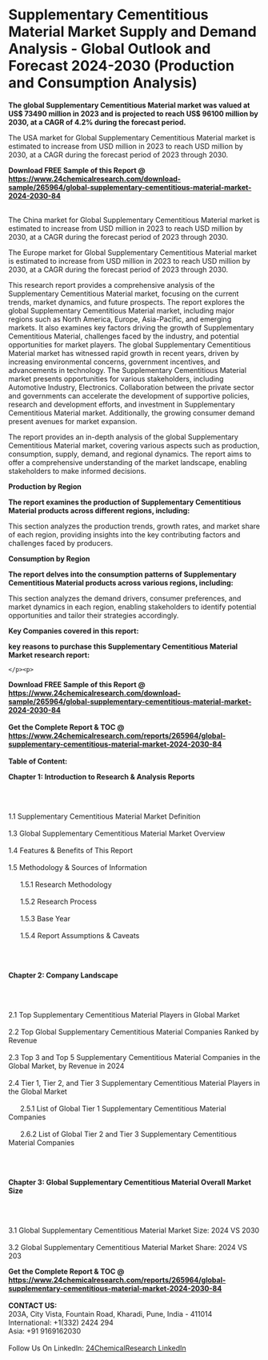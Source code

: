 <h1>Supplementary Cementitious Material Market Supply and Demand Analysis - Global Outlook and Forecast 2024-2030 (Production and Consumption Analysis)</h1><p><strong>The global Supplementary Cementitious Material market was valued at US$ 73490 million in 2023 and is projected to reach US$ 96100 million by 2030, at a CAGR of 4.2% during the forecast period.</strong></p><p>
</p><p>The USA market for Global Supplementary Cementitious Material market is estimated to increase from USD million in 2023 to reach USD million by 2030, at a CAGR during the forecast period of 2023 through 2030.</p><div><b>Download FREE Sample of this Report @ 
            <a href="https://www.24chemicalresearch.com/download-sample/265964/global-supplementary-cementitious-material-market-2024-2030-84">
            https://www.24chemicalresearch.com/download-sample/265964/global-supplementary-cementitious-material-market-2024-2030-84</a></b></div><br><p>
</p><p>The China market for Global Supplementary Cementitious Material market is estimated to increase from USD million in 2023 to reach USD million by 2030, at a CAGR during the forecast period of 2023 through 2030.</p><p>
</p><p>The Europe market for Global Supplementary Cementitious Material market is estimated to increase from USD million in 2023 to reach USD million by 2030, at a CAGR during the forecast period of 2023 through 2030.</p><p>
</p><p>This research report provides a comprehensive analysis of the Supplementary Cementitious Material market, focusing on the current trends, market dynamics, and future prospects. The report explores the global Supplementary Cementitious Material market, including major regions such as North America, Europe, Asia-Pacific, and emerging markets. It also examines key factors driving the growth of Supplementary Cementitious Material, challenges faced by the industry, and potential opportunities for market players. The global Supplementary Cementitious Material market has witnessed rapid growth in recent years, driven by increasing environmental concerns, government incentives, and advancements in technology. The Supplementary Cementitious Material market presents opportunities for various stakeholders, including Automotive Industry, Electronics. Collaboration between the private sector and governments can accelerate the development of supportive policies, research and development efforts, and investment in Supplementary Cementitious Material market. Additionally, the growing consumer demand present avenues for market expansion.</p><p>
</p><p>The report provides an in-depth analysis of the global Supplementary Cementitious Material market, covering various aspects such as production, consumption, supply, demand, and regional dynamics. The report aims to offer a comprehensive understanding of the market landscape, enabling stakeholders to make informed decisions.</p><p>
</p><p><strong>Production by Region</strong></p><p>
</p><p><strong>The report examines the production of Supplementary Cementitious Material products across different regions, including:</strong></p><p>
</p><p>
</p><p>This section analyzes the production trends, growth rates, and market share of each region, providing insights into the key contributing factors and challenges faced by producers.</p><p>
</p><p><strong>Consumption by Region</strong></p><p>
</p><p><strong>The report delves into the consumption patterns of Supplementary Cementitious Material products across various regions, including:</strong></p><p>
</p><p>
</p><p>This section analyzes the demand drivers, consumer preferences, and market dynamics in each region, enabling stakeholders to identify potential opportunities and tailor their strategies accordingly.</p><p>
<strong>Key Companies covered in this report:</strong></p><p>
</p><p>
</p><p>
</p><p><strong>key reasons to purchase this Supplementary Cementitious Material Market research report:</strong></p><p>

	</p><p>

</p><div><b>Download FREE Sample of this Report @ 
            <a href="https://www.24chemicalresearch.com/download-sample/265964/global-supplementary-cementitious-material-market-2024-2030-84">
            https://www.24chemicalresearch.com/download-sample/265964/global-supplementary-cementitious-material-market-2024-2030-84</a></b></div><br><div><b>Get the Complete Report & TOC @ 
            <a href="https://www.24chemicalresearch.com/reports/265964/global-supplementary-cementitious-material-market-2024-2030-84">
            https://www.24chemicalresearch.com/reports/265964/global-supplementary-cementitious-material-market-2024-2030-84</a></b></div><br>
            <b>Table of Content:</b><p><p><strong>Chapter 1: Introduction to Research &amp; Analysis Reports</strong></p><br />
<br />
<p>1.1 Supplementary Cementitious Material  Market Definition<br /><br />
1.3 Global Supplementary Cementitious Material  Market Overview<br /><br />
1.4 Features &amp; Benefits of This Report<br /><br />
1.5 Methodology &amp; Sources of Information<br /><br />
&nbsp;&nbsp;&nbsp;&nbsp;&nbsp; 1.5.1 Research Methodology<br /><br />
&nbsp;&nbsp;&nbsp;&nbsp;&nbsp; 1.5.2 Research Process<br /><br />
&nbsp;&nbsp;&nbsp;&nbsp;&nbsp; 1.5.3 Base Year<br /><br />
&nbsp;&nbsp;&nbsp;&nbsp;&nbsp; 1.5.4 Report Assumptions &amp; Caveats</p><br />
<br />
<p><strong>Chapter 2: Company Landscape</strong></p><br />
<br />
<p>2.1 Top Supplementary Cementitious Material  Players in Global Market<br /><br />
2.2 Top Global Supplementary Cementitious Material  Companies Ranked by Revenue<br /><br />
2.3 Top 3 and Top 5 Supplementary Cementitious Material  Companies in the Global Market, by Revenue in 2024<br /><br />
2.4 Tier 1, Tier 2, and Tier 3 Supplementary Cementitious Material  Players in the Global Market<br /><br />
&nbsp;&nbsp;&nbsp;&nbsp;&nbsp; 2.5.1 List of Global Tier 1 Supplementary Cementitious Material  Companies<br /><br />
&nbsp;&nbsp;&nbsp;&nbsp;&nbsp; 2.6.2 List of Global Tier 2 and Tier 3 Supplementary Cementitious Material  Companies</p><br />
<br />
<p><strong>Chapter 3: Global Supplementary Cementitious Material  Overall Market Size</strong></p><br />
<br />
<p>3.1 Global Supplementary Cementitious Material  Market Size: 2024 VS 2030<br /><br />
3.2 Global Supplementary Cementitious Material  Market Share: 2024 VS 203</p><div><b>Get the Complete Report & TOC @ 
            <a href="https://www.24chemicalresearch.com/reports/265964/global-supplementary-cementitious-material-market-2024-2030-84">
            https://www.24chemicalresearch.com/reports/265964/global-supplementary-cementitious-material-market-2024-2030-84</a></b></div><br><b>CONTACT US:</b><br>
            203A, City Vista, Fountain Road, Kharadi, Pune, India - 411014<br>
            International: +1(332) 2424 294<br>
            Asia: +91 9169162030 <br><br>
            Follow Us On LinkedIn: <a href="https://www.linkedin.com/company/24chemicalresearch/">24ChemicalResearch LinkedIn</a>
